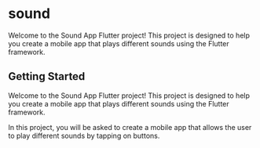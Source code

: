 # sound

Welcome to the Sound App Flutter project! This project is designed to help you create a mobile app that plays different sounds using the Flutter framework.

## Getting Started

Welcome to the Sound App Flutter project! This project is designed to help you create a mobile app that plays different sounds using the Flutter framework.

In this project, you will be asked to create a mobile app that allows the user to play different sounds by tapping on buttons.
